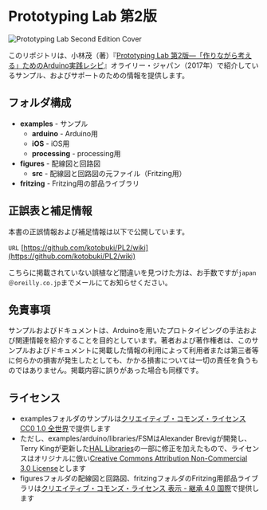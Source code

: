 # Prototyping Lab 第2版

![Prototyping Lab Second Edition Cover](https://www.oreilly.co.jp/books/images/picture_large978-4-87311-789-8.jpeg)

このリポジトリは、小林茂（著）『[Prototyping Lab 第2版—「作りながら考える」ためのArduino実践レシピ](https://www.oreilly.co.jp/books/9784873117898/)』オライリー・ジャパン（2017年）で紹介しているサンプル、およびサポートのための情報を提供します。

## フォルダ構成

* **examples** - サンプル
	* **arduino** - Arduino用
	* **iOS** - iOS用
	* **processing** - processing用
* **figures** - 配線図と回路図
	* **src** - 配線図と回路図の元ファイル（Fritzing用）
* **fritzing** - Fritzing用の部品ライブラリ

## 正誤表と補足情報

本書の正誤情報および補足情報は以下で公開しています。

`URL` [https://github.com/kotobuki/PL2/wiki](https://github.com/kotobuki/PL2/wiki)

こちらに掲載されていない誤植など間違いを見つけた方は、お手数ですが`japan＠oreilly.co.jp`までメールにてお知らせください。

## 免責事項

サンプルおよびドキュメントは、Arduinoを用いたプロトタイピングの手法および関連情報を紹介することを目的としています。著者および著作権者は、このサンプルおよびドキュメントに掲載した情報の利用によって利用者または第三者等に何らかの損害が発生したとしても、かかる損害については一切の責任を負うものではありません。掲載内容に誤りがあった場合も同様です。

## ライセンス

* examplesフォルダのサンプルは[クリエイティブ・コモンズ・ライセンス CC0 1.0 全世界](https://creativecommons.org/publicdomain/zero/1.0/deed.ja)で提供します
* ただし、examples/arduino/libraries/FSMはAlexander Brevigが開発し、Terry Kingが更新した[HAL Libraries](http://arduino-info.wikispaces.com/HAL-LibrariesUpdates)の一部に修正を加えたもので、ライセンスはオリジナルに倣い[Creative Commons Attribution Non-Commercial 3.0 License](https://creativecommons.org/licenses/by-nc/3.0/)とします
* figuresフォルダの配線図と回路図、fritzingフォルダのFritzing用部品ライブラリは[クリエイティブ・コモンズ・ライセンス 表示 - 継承 4.0 国際](https://creativecommons.org/licenses/by-sa/4.0/deed.ja)で提供します